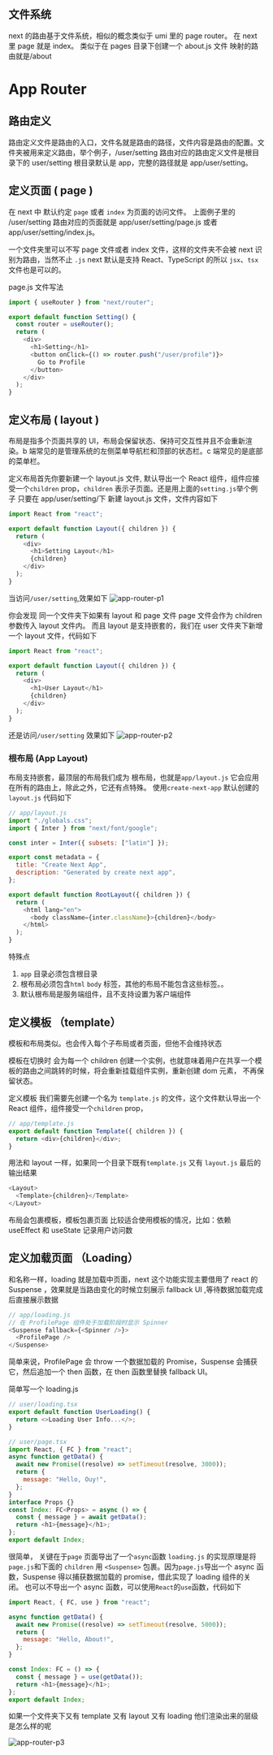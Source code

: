 ## 文件系统

next 的路由基于文件系统，相似的概念类似于 umi 里的 page router。 在 next 里 page 就是 index。 类似于在 pages 目录下创建一个 about.js 文件 映射的路由就是/about

# App Router

## 路由定义

路由定义文件是路由的入口，文件名就是路由的路径，文件内容是路由的配置。文件夹被用来定义路由，举个例子，/user/setting 路由对应的路由定义文件是根目录下的 user/setting 根目录默认是 app，完整的路径就是 app/user/setting。

## 定义页面 ( page )

在 next 中 默认约定 `page` 或者 `index` 为页面的访问文件。
上面例子里的 /user/setting 路由对应的页面就是 app/user/setting/page.js 或者 app/user/setting/index.js。

一个文件夹里可以不写 page 文件或者 index 文件，这样的文件夹不会被 next 识别为路由，当然不止 `.js` next 默认是支持 React、TypeScript 的所以 `jsx`、`tsx` 文件也是可以的。

page.js 文件写法

```js
import { useRouter } from "next/router";

export default function Setting() {
  const router = useRouter();
  return (
    <div>
      <h1>Setting</h1>
      <button onClick={() => router.push("/user/profile")}>
        Go to Profile
      </button>
    </div>
  );
}
```

## 定义布局 ( layout )

布局是指多个页面共享的 UI，布局会保留状态、保持可交互性并且不会重新渲染。b 端常见的是管理系统的左侧菜单导航栏和顶部的状态栏。c 端常见的是底部的菜单栏。

定义布局首先你要新建一个 layout.js 文件, 默认导出一个 React 组件，组件应接受一个`children` prop，`children` 表示子页面。还是用上面的`setting.js`举个例子 只要在 app/user/setting/下 新建 layout.js 文件，文件内容如下

```js
import React from "react";

export default function Layout({ children }) {
  return (
    <div>
      <h1>Setting Layout</h1>
      {children}
    </div>
  );
}
```

当访问`/user/setting`,效果如下
![app-router-p1](https://github.com/ouy-o3o/Blog/assets/83851692/d205adab-3b00-40cb-8eae-451ddff19937)

你会发现 同一个文件夹下如果有 layout 和 page 文件 page 文件会作为 children 参数传入 layout 文件内。
而且 layout 是支持嵌套的，我们在 user 文件夹下新增一个 layout 文件，代码如下

```js
import React from "react";

export default function Layout({ children }) {
  return (
    <div>
      <h1>User Layout</h1>
      {children}
    </div>
  );
}
```

还是访问`/user/setting` 效果如下
![app-router-p2](https://github.com/ouy-o3o/Blog/assets/83851692/2279f53b-3425-4046-98e2-9c9d6c603e85)

### 根布局 (App Layout)

布局支持嵌套，最顶层的布局我们成为 根布局，也就是`app/layout.js` 它会应用在所有的路由上，除此之外，它还有点特殊。 使用`create-next-app` 默认创建的 `layout.js` 代码如下

```js
// app/layout.js
import "./globals.css";
import { Inter } from "next/font/google";

const inter = Inter({ subsets: ["latin"] });

export const metadata = {
  title: "Create Next App",
  description: "Generated by create next app",
};

export default function RootLayout({ children }) {
  return (
    <html lang="en">
      <body className={inter.className}>{children}</body>
    </html>
  );
}
```

特殊点

1. `app` 目录必须包含根目录
2. 根布局必须包含`html` `body` 标签，其他的布局不能包含这些标签。。
3. 默认根布局是服务端组件，且不支持设置为客户端组件

## 定义模板 （template）

模板和布局类似。也会传入每个子布局或者页面，但他不会维持状态

模板在切换时 会为每一个 children 创建一个实例，也就意味着用户在共享一个模板的路由之间跳转的时候，将会重新挂载组件实例，重新创建 dom 元素， 不再保留状态。

定义模板 我们需要先创建一个名为 `template.js` 的文件，这个文件默认导出一个 React 组件，组件接受一个`children` prop，

```js
// app/template.js
export default function Template({ children }) {
  return <div>{children}</div>;
}
```

用法和 layout 一样，如果同一个目录下既有`template.js` 又有 `layout.js` 最后的输出结果

```js
<Layout>
  <Template>{children}</Template>
</Layout>
```

布局会包裹模板，模板包裹页面
比较适合使用模板的情况，比如：依赖 useEffect 和 useState 记录用户访问数

## 定义加载页面 （Loading）

和名称一样，loading 就是加载中页面，next 这个功能实现主要借用了 react 的 Suspense ，效果就是当路由变化的时候立刻展示 fallback UI ,等待数据加载完成后直接展示数据

```js
// app/loading.js
// 在 ProfilePage 组件处于加载阶段时显示 Spinner
<Suspense fallback={<Spinner />}>
  <ProfilePage />
</Suspense>
```

简单来说，ProfilePage 会 throw 一个数据加载的 Promise，Suspense 会捕获它，然后追加一个 then 函数，在 then 函数里替换 fallback UI。

简单写一个 loading.js

```js
// user/loading.tsx
export default function UserLoading() {
  return <>Loading User Info...</>;
}
```

```js
// user/page.tsx
import React, { FC } from "react";
async function getData() {
  await new Promise((resolve) => setTimeout(resolve, 3000));
  return {
    message: "Hello, Ouy!",
  };
}
interface Props {}
const Index: FC<Props> = async () => {
  const { message } = await getData();
  return <h1>{message}</h1>;
};
export default Index;
```

很简单， 关键在于`page` 页面导出了一个`async`函数
`loading.js` 的实现原理是将 `page.js`和下面的 `children` 用 `<Suspense>` 包裹。因为`page.js`导出一个 async 函数，Suspense 得以捕获数据加载的 promise，借此实现了 loading 组件的关闭。
也可以不导出一个 async 函数，可以使用`React`的`use`函数，代码如下

```js
import React, { FC, use } from "react";

async function getData() {
  await new Promise((resolve) => setTimeout(resolve, 5000));
  return {
    message: "Hello, About!",
  };
}

const Index: FC = () => {
  const { message } = use(getData());
  return <h1>{message}</h1>;
};
export default Index;
```

如果一个文件夹下又有 template 又有 layout 又有 loading 他们渲染出来的层级是怎么样的呢

![app-router-p3](https://github.com/ouy-o3o/Blog/blob/next/assets/app-router-p3.png?raw=true)
